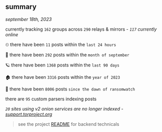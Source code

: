 
## summary
_september 18th, 2023_

currently tracking `162` groups across `290` relays & mirrors - _`117` currently online_

⏲ there have been `11` posts within the `last 24 hours`

🦈 there have been `292` posts within the `month of september`

🪐 there have been `1368` posts within the `last 90 days`

🏚 there have been `3316` posts within the `year of 2023`

🦕 there have been `8006` posts `since the dawn of ransomwatch`

there are `95` custom parsers indexing posts

_`20` sites using v2 onion services are no longer indexed - [support.torproject.org](https://support.torproject.org/onionservices/v2-deprecation/)_

> see the project [README](https://github.com/joshhighet/ransomwatch#ransomwatch--) for backend technicals
